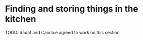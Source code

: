 # Finding and storing things in the kitchen

TODO: Sadaf and Candice agreed to work on this section
